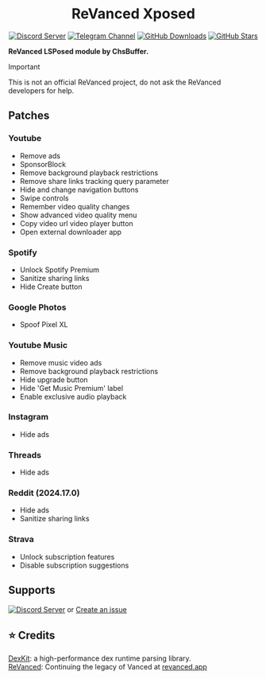 <div align="center">
  <h1>ReVanced Xposed</h1>
  <a href="https://discord.gg/QWUrAA2mKq"><img alt="Discord Server" src="https://img.shields.io/badge/Discord%20Server-5865F2.svg?logo=discord&logoColor=white"></a>
  <a href="https://t.me/revancedxposed"><img alt="Telegram Channel" src="https://img.shields.io/badge/Telegram_Channel-blue.svg?logo=telegram&logoColor=white"></a>
  <a href="https://github.com/chsbuffer/ReVancedXposed/releases/latest"><img alt="GitHub Downloads" src="https://img.shields.io/endpoint?url=https%3A%2F%2Fshields.chsbuffer.workers.dev%2F%3Frepos%3Dchsbuffer%2FReVancedXposed%2CXposed-Modules-Repo%2Fio.github.chsbuffer.revancedxposed&cacheSeconds=3600"></a>
  <a href="https://github.com/chsbuffer/ReVancedXposed"><img alt="GitHub Stars" src="https://img.shields.io/github/stars/chsbuffer/ReVancedXposed"></a>  
  <br>
</div>

**ReVanced LSPosed module by ChsBuffer.**  
>[!IMPORTANT]  
> This is not an official ReVanced project, do not ask the ReVanced developers for help.

## Patches

### Youtube
- Remove ads
- SponsorBlock
- Remove background playback restrictions
- Remove share links tracking query parameter
- Hide and change navigation buttons
- Swipe controls
- Remember video quality changes
- Show advanced video quality menu
- Copy video url video player button
- Open external downloader app

### Spotify
- Unlock Spotify Premium
- Sanitize sharing links
- Hide Create button

### Google Photos
- Spoof Pixel XL

### Youtube Music
- Remove music video ads
- Remove background playback restrictions
- Hide upgrade button
- Hide 'Get Music Premium' label
- Enable exclusive audio playback

### Instagram
- Hide ads

### Threads
- Hide ads

### Reddit (2024.17.0)
- Hide ads
- Sanitize sharing links

### Strava
- Unlock subscription features
- Disable subscription suggestions

## Supports
[![Discord Server](https://img.shields.io/badge/Join-Discord-5865F2.svg?logo=discord)](https://discord.gg/QWUrAA2mKq)
or [Create an issue](https://github.com/chsbuffer/ReVancedXposed/issues/new/choose)

## ⭐ Credits

[DexKit](https://luckypray.org/DexKit/en/): a high-performance dex runtime parsing library.  
[ReVanced](https://revanced.app): Continuing the legacy of Vanced at [revanced.app](https://revanced.app)  
